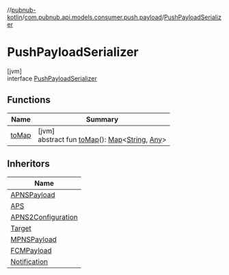 //[pubnub-kotlin](../../../index.md)/[com.pubnub.api.models.consumer.push.payload](../index.md)/[PushPayloadSerializer](index.md)

# PushPayloadSerializer

[jvm]\
interface [PushPayloadSerializer](index.md)

## Functions

| Name | Summary |
|---|---|
| [toMap](to-map.md) | [jvm]<br>abstract fun [toMap](to-map.md)(): [Map](https://kotlinlang.org/api/latest/jvm/stdlib/kotlin.collections/-map/index.html)&lt;[String](https://kotlinlang.org/api/latest/jvm/stdlib/kotlin/-string/index.html), [Any](https://kotlinlang.org/api/latest/jvm/stdlib/kotlin/-any/index.html)&gt; |

## Inheritors

| Name |
|---|
| [APNSPayload](../-push-payload-helper/-a-p-n-s-payload/index.md) |
| [APS](../-push-payload-helper/-a-p-n-s-payload/-a-p-s/index.md) |
| [APNS2Configuration](../-push-payload-helper/-a-p-n-s-payload/-a-p-n-s2-configuration/index.md) |
| [Target](../-push-payload-helper/-a-p-n-s-payload/-a-p-n-s2-configuration/-target/index.md) |
| [MPNSPayload](../-push-payload-helper/-m-p-n-s-payload/index.md) |
| [FCMPayload](../-push-payload-helper/-f-c-m-payload/index.md) |
| [Notification](../-push-payload-helper/-f-c-m-payload/-notification/index.md) |
